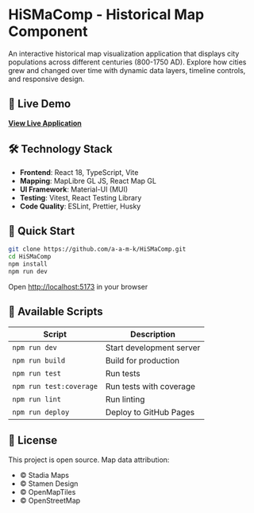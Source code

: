 # HiSMaComp - Historical Map Component

An interactive historical map visualization application that displays city populations across different centuries (800-1750 AD). Explore how cities grew and changed over time with dynamic data layers, timeline controls, and responsive design.

## 🚀 Live Demo

**[View Live Application](https://a-a-m-k.github.io/HiSMaComp/)**

## 🛠️ Technology Stack

- **Frontend**: React 18, TypeScript, Vite
- **Mapping**: MapLibre GL JS, React Map GL
- **UI Framework**: Material-UI (MUI)
- **Testing**: Vitest, React Testing Library
- **Code Quality**: ESLint, Prettier, Husky

## 🚀 Quick Start

```bash
git clone https://github.com/a-a-m-k/HiSMaComp.git
cd HiSMaComp
npm install
npm run dev
```

Open [http://localhost:5173](http://localhost:5173) in your browser

## 📝 Available Scripts

| Script                  | Description              |
| ----------------------- | ------------------------ |
| `npm run dev`           | Start development server |
| `npm run build`         | Build for production     |
| `npm run test`          | Run tests                |
| `npm run test:coverage` | Run tests with coverage  |
| `npm run lint`          | Run linting              |
| `npm run deploy`        | Deploy to GitHub Pages   |

## 📄 License

This project is open source. Map data attribution:

- © Stadia Maps
- © Stamen Design
- © OpenMapTiles
- © OpenStreetMap
